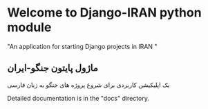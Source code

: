 # Welcome to Django-IRAN python module

"An application for starting Django projects in IRAN "

## ماژول پایتون جنگو-ایران

یک اپلیکیشن کاربردی برای شروع پروژه های جنگو به زبان فارسی

Detailed documentation is in the "docs" directory.
